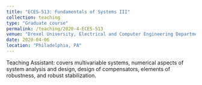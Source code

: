```yaml
---
title: "ECES-513: Fundamentals of Systems III"
collection: teaching
type: "Graduate course"
permalink: /teaching/2020-4-ECES-513
venue: "Drexel University, Electrical and Computer Engineering Department"
date: 2020-04-06
location: "Philadelphia, PA"
---
```


Teaching Assistant: covers multivariable systems, numerical aspects of system analysis and design, design of compensators, elements of robustness, and robust stabilization.
